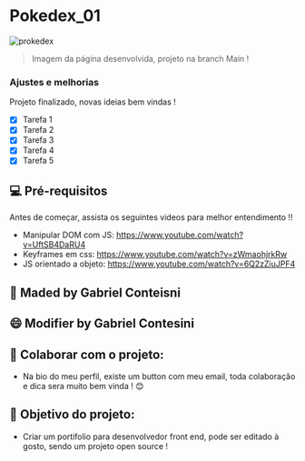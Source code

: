 # Pokedex_01

<!---Esses são exemplos. Veja https://shields.io para outras pessoas ou para personalizar este conjunto de escudos. Você pode querer incluir dependências, status do projeto e informações de licença aqui--->

<img src="https://i.pinimg.com/originals/0e/4c/dd/0e4cdd0a92bf24643677e9a2ffecbbbf.jpg" alt="prokedex">

> Imagem da página desenvolvida, projeto na branch Main !

### Ajustes e melhorias

Projeto finalizado, novas ideias bem vindas !

- [x] Tarefa 1
- [x] Tarefa 2
- [x] Tarefa 3
- [x] Tarefa 4
- [x] Tarefa 5

## 💻 Pré-requisitos

Antes de começar, assista os seguintes videos para melhor entendimento !!

* Manipular DOM com JS: https://www.youtube.com/watch?v=UftSB4DaRU4
* Keyframes em css: https://www.youtube.com/watch?v=zWmaohjrkRw
* JS orientado a objeto: https://www.youtube.com/watch?v=6Q2zZiuJPF4

## 🤝 Maded by Gabriel Conteisni

## 😄 Modifier by Gabriel Contesini 

## 📝 Colaborar com o projeto:

* Na bio do meu perfil, existe um button com meu email, toda colaboração e dica sera muito bem vinda ! 😊

## 🎯 Objetivo do projeto:

* Criar um portifolio para desenvolvedor front end, pode ser editado à gosto, sendo um projeto open source !
